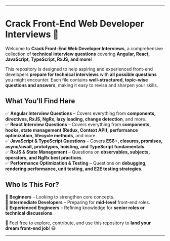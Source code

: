 
---

# **Crack Front-End Web Developer Interviews 🚀**  

Welcome to **Crack Front-End Web Developer Interviews**, a comprehensive collection of **technical interview questions** covering **Angular, React, JavaScript, TypeScript, RxJS, and more**!  

This repository is designed to help aspiring and experienced front-end developers **prepare for technical interviews** with **all possible questions** you might encounter. Each file contains **well-structured, topic-wise questions and answers**, making it easy to revise and sharpen your skills.  

## **What You'll Find Here**  
✅ **Angular Interview Questions** – Covers everything from **components, directives, RxJS, NgRx, lazy loading, change detection**, and more.  
✅ **React Interview Questions** – Covers everything from **components, hooks, state management (Redux, Context API), performance optimization, lifecycle methods**, and more.  
✅ **JavaScript & TypeScript Questions** – Covers **ES6+, closures, promises, async/await, prototypes, hoisting, and TypeScript fundamentals**.  
✅ **RxJS & State Management** – Questions on **observables, subjects, operators, and NgRx best practices**.  
✅ **Performance Optimization & Testing** – Questions on **debugging, rendering performance, unit testing, and E2E testing strategies**.  

## **Who Is This For?**  
📌 **Beginners** – Looking to strengthen core concepts.  
📌 **Intermediate Developers** – Preparing for **mid-level** front-end roles.  
📌 **Experienced Engineers** – Refining knowledge for **senior roles or technical discussions**.  

🔗 Feel free to explore, contribute, and use this repository to **land your dream front-end job**! 😃  

---